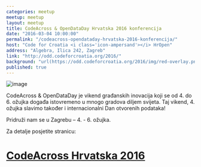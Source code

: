 ```yaml
---
categories: meetup
meetup: meetup
layout: meetup
title: CodeAcross & OpenDataDay Hrvatska 2016 konferencija
date: "2016-03-04 10:00:00"
permalink: "/codeacross-opendataday-hrvatska-2016-konferencija/"
host: "Code for Croatia <i class='icon-ampersand'></i> HrOpen"
address: "Algebra, Ilica 242, Zagreb"
link: "http://odd.codeforcroatia.org/2016/"
background: "url(https://odd.codeforcroatia.org/2016/img/red-overlay.png)"
published: true
---
```


![image](https://odd.codeforcroatia.org/2016/img/banner.png)

CodeAcross & OpenDataDay je vikend građanskih inovacija koji se od 4. do 6. ožujka događa istovremeno u mnogo gradova diljem svijeta. Taj vikend, 4. ožujka slavimo također i internacionalni Dan otvorenih podataka!

Pridruži nam se u Zagrebu – 4. - 6. ožujka.

Za detalje posjetite stranicu:

# [CodeAcross Hrvatska 2016](http://odd.codeforcroatia.org/2016/)
